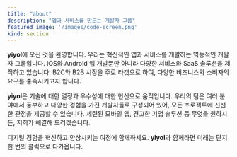 ```yaml
---
title: "about"
description: "앱과 서비스를 만드는 개발자 그룹"
featured_image: '/images/code-screen.png'
kind: section
---
```


**yiyol**에 오신 것을 환영합니다. 우리는 혁신적인 앱과 서비스를 개발하는 역동적인 개발자 그룹입니다. iOS와 Android 앱 개발뿐만 아니라 다양한 서비스와 SaaS 솔루션을 제작하고 있습니다. B2C와 B2B 시장을 주로 타겟으로 하여, 다양한 비즈니스와 소비자의 요구를 충족시키고자 합니다.

**yiyol**은 기술에 대한 열정과 우수성에 대한 헌신으로 움직입니다. 우리의 팀은 여러 분야에서 풍부하고 다양한 경험을 가진 개발자들로 구성되어 있어, 모든 프로젝트에 신선한 관점을 제공할 수 있습니다. 세련된 모바일 앱, 견고한 기업 솔루션 등 무엇을 원하시든, 저희가 해결해 드리겠습니다.

디지털 경험을 혁신하고 향상시키는 여정에 함께하세요. **yiyol**과 함께라면 미래는 단지 한 번의 클릭으로 다가옵니다.

